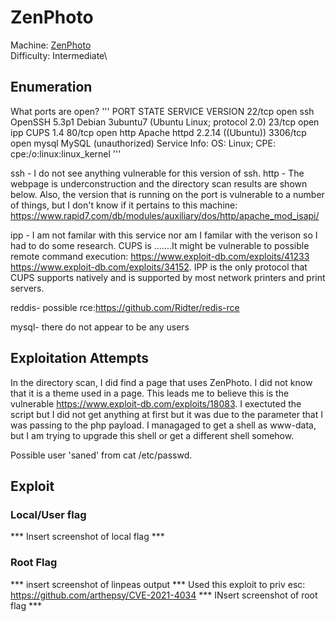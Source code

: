 # ZenPhoto

Machine: [ZenPhoto](https://portal.offensive-security.com/labs/practice)\
Difficulty: Intermediate\


## Enumeration
What ports are open?
'''
PORT     STATE SERVICE VERSION
22/tcp   open  ssh     OpenSSH 5.3p1 Debian 3ubuntu7 (Ubuntu Linux; protocol 2.0)
23/tcp   open  ipp     CUPS 1.4
80/tcp   open  http    Apache httpd 2.2.14 ((Ubuntu))
3306/tcp open  mysql   MySQL (unauthorized)
Service Info: OS: Linux; CPE: cpe:/o:linux:linux_kernel
'''

ssh - I do not see anything vulnerable for this version of ssh.
http - The webpage is underconstruction and the directory scan results are shown below. Also, the version that is running on the port is vulnerable to a number of things, but I don't know if it pertains to this machine: https://www.rapid7.com/db/modules/auxiliary/dos/http/apache_mod_isapi/

ipp - I am not familar with this service nor am I familar with the verison so I had to do some research. CUPS is .......It might be vulnerable to possible remote command execution: https://www.exploit-db.com/exploits/41233
https://www.exploit-db.com/exploits/34152.  IPP is the only protocol that CUPS supports natively and is supported by most network printers and print servers.

reddis- possible rce:https://github.com/Ridter/redis-rce

mysql- there do not appear to be any users 




## Exploitation Attempts
In the directory scan, I did find a page that uses ZenPhoto. I did not know that it is a theme used in a page. This leads me to believe this is the vulnerable https://www.exploit-db.com/exploits/18083. I exectuted the script but I did not get anything at first but it was due to the parameter that I was passing to the php payload. I managaged to get a shell as www-data, but I am trying to upgrade this shell or get a different shell somehow.

Possible user 'saned' from cat /etc/passwd. 


## Exploit

### Local/User flag
*** Insert screenshot of local flag ***

### Root Flag
*** insert screenshot of linpeas output ***
Used this exploit to priv esc: https://github.com/arthepsy/CVE-2021-4034
*** INsert screenshot of root flag ***



